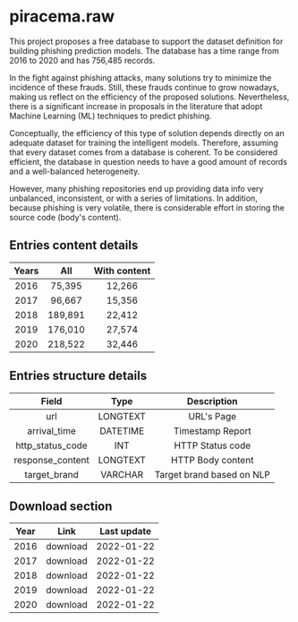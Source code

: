 # piracema.raw
This project proposes a free database to support the dataset definition for building phishing prediction models. The database has a time range from 2016 to 2020 and has 756,485 records.

In the fight against phishing attacks, many solutions try to minimize the incidence of these frauds. Still, these frauds continue to grow nowadays, making us reflect on the efficiency of the proposed solutions. Nevertheless, there is a significant increase in proposals in the literature that adopt Machine Learning (ML) techniques to predict phishing. 

Conceptually, the efficiency of this type of solution depends directly on an adequate dataset for training the intelligent models. Therefore, assuming that every dataset comes from a database is coherent. To be considered efficient, the database in question needs to have a good amount of records and a well-balanced heterogeneity.

However, many phishing repositories end up providing data info very unbalanced, inconsistent, or with a series of limitations. In addition, because phishing is very volatile, there is considerable effort in storing the source code (body's content).


## Entries content details
|  Years  |   All   | With content |
|  :---:  |  :---:  |    :---:     |
|  2016   |  75,395 |    12,266    |
|  2017   |  96,667 |    15,356    |
|  2018   | 189,891 |    22,412    |
|  2019   | 176,010 |    27,574    |
|  2020   | 218,522 |    32,446    |

## Entries structure details
|       Field       |    Type   |            Description          |
|       :---:       |   :---:   |              :---:              |
|         url       |  LONGTEXT |           URL's Page            |
|    arrival_time   |  DATETIME |        Timestamp Report         |
|  http_status_code |    INT    |         HTTP Status code        |
|  response_content |  LONGTEXT |        HTTP Body content        |
|    target_brand   |  VARCHAR  |    Target brand based on NLP    |

## Download section
|  Year   |    Link   |  Last update |
|  :---:  |   :---:   |    :---:     |
|  2016   |  download |  2022-01-22  |
|  2017   |  download |  2022-01-22  |
|  2018   |  download |  2022-01-22  |
|  2019   |  download |  2022-01-22  |
|  2020   |  download |  2022-01-22  |

